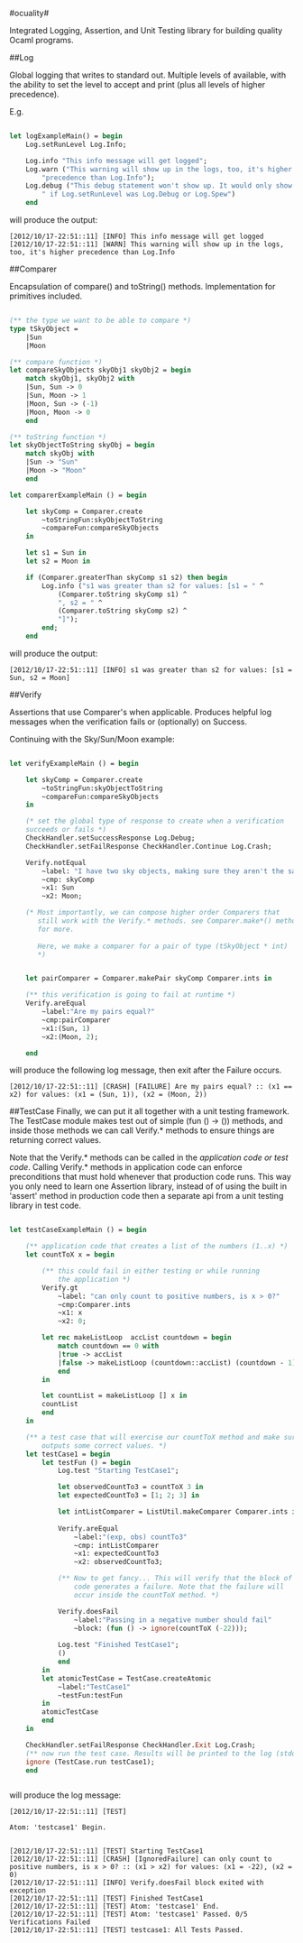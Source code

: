#ocuality#

Integrated Logging, Assertion, and Unit Testing library for building quality Ocaml programs.



##Log 

Global logging that writes to standard out. Multiple levels of
available, with the ability to set the level to accept and print (plus
all levels of higher precedence).

 E.g.

```ocaml

let logExampleMain() = begin
    Log.setRunLevel Log.Info;

    Log.info "This info message will get logged";
    Log.warn ("This warning will show up in the logs, too, it's higher " ^
        "precedence than Log.Info");
    Log.debug ("This debug statement won't show up. It would only show up " ^
        " if Log.setRunLevel was Log.Debug or Log.Spew")
    end

```

will produce the output:

```
[2012/10/17-22:51::11] [INFO] This info message will get logged
[2012/10/17-22:51::11] [WARN] This warning will show up in the logs, too, it's higher precedence than Log.Info
```


##Comparer

Encapsulation of  compare() and toString() methods.
Implementation for primitives included.

```ocaml

(** the type we want to be able to compare *)
type tSkyObject =
    |Sun
    |Moon

(** compare function *)   
let compareSkyObjects skyObj1 skyObj2 = begin
    match skyObj1, skyObj2 with
    |Sun, Sun -> 0
    |Sun, Moon -> 1
    |Moon, Sun -> (-1)
    |Moon, Moon -> 0
    end

(** toString function *)   
let skyObjectToString skyObj = begin
    match skyObj with
    |Sun -> "Sun"
    |Moon -> "Moon"
    end

let comparerExampleMain () = begin

    let skyComp = Comparer.create
        ~toStringFun:skyObjectToString
        ~compareFun:compareSkyObjects
    in

    let s1 = Sun in
    let s2 = Moon in

    if (Comparer.greaterThan skyComp s1 s2) then begin
        Log.info ("s1 was greater than s2 for values: [s1 = " ^
            (Comparer.toString skyComp s1) ^
            ", s2 = " ^
            (Comparer.toString skyComp s2) ^ 
            "]");
        end;
    end


```
will produce the output:
```
[2012/10/17-22:51::11] [INFO] s1 was greater than s2 for values: [s1 = Sun, s2 = Moon]
```

##Verify

Assertions that use Comparer's when applicable. Produces helpful log
messages when the verification fails or (optionally) on Success. 

Continuing with the Sky/Sun/Moon example:

```ocaml

let verifyExampleMain () = begin

    let skyComp = Comparer.create
        ~toStringFun:skyObjectToString
        ~compareFun:compareSkyObjects
    in

    (* set the global type of response to create when a verification
    succeeds or fails *) 
    CheckHandler.setSuccessResponse Log.Debug;
    CheckHandler.setFailResponse CheckHandler.Continue Log.Crash;

    Verify.notEqual
        ~label: "I have two sky objects, making sure they aren't the same"
        ~cmp: skyComp
        ~x1: Sun
        ~x2: Moon;

    (* Most importantly, we can compose higher order Comparers that
       still work with the Verify.* methods. see Comparer.make*() methods
       for more.
       
       Here, we make a comparer for a pair of type (tSkyObject * int)
       *)


    let pairComparer = Comparer.makePair skyComp Comparer.ints in

    (** this verification is going to fail at runtime *)
    Verify.areEqual
        ~label:"Are my pairs equal?"
        ~cmp:pairComparer
        ~x1:(Sun, 1) 
        ~x2:(Moon, 2);

    end


```

will produce the following log message, then exit after the Failure occurs.

```
[2012/10/17-22:51::11] [CRASH] [FAILURE] Are my pairs equal? :: (x1 == x2) for values: (x1 = (Sun, 1)), (x2 = (Moon, 2))
```


##TestCase
Finally, we can put it all together with a unit testing framework. The
TestCase module makes test out of simple (fun () -> ()) methods, and
inside those methods we can call Verify.* methods to ensure things are
returning correct values. 

Note that the Verify.\* methods can be called in the *application code
or test code*. Calling Verify.\* methods in application code can enforce 
preconditions that must hold whenever that production code runs. This way
you only need to learn one Assertion library, instead of of using the
built in 'assert' method in production code then a separate api from
a unit testing library in test code.

```ocaml

let testCaseExampleMain () = begin

    (** application code that creates a list of the numbers (1..x) *)
    let countToX x = begin

        (** this could fail in either testing or while running 
            the application *)
        Verify.gt
            ~label: "can only count to positive numbers, is x > 0?"
            ~cmp:Comparer.ints
            ~x1: x
            ~x2: 0;

        let rec makeListLoop  accList countdown = begin
            match countdown == 0 with
            |true -> accList
            |false -> makeListLoop (countdown::accList) (countdown - 1)
            end
        in    

        let countList = makeListLoop [] x in
        countList
        end
    in    

    (** a test case that will exercise our countToX method and make sure it
        outputs some correct values. *)
    let testCase1 = begin
        let testFun () = begin
            Log.test "Starting TestCase1";

            let observedCountTo3 = countToX 3 in
            let expectedCountTo3 = [1; 2; 3] in

            let intListComparer = ListUtil.makeComparer Comparer.ints in
            
            Verify.areEqual
                ~label:"(exp, obs) countTo3"
                ~cmp: intListComparer
                ~x1: expectedCountTo3
                ~x2: observedCountTo3;

            (** Now to get fancy... This will verify that the block of 
                code generates a failure. Note that the failure will
                occur inside the countToX method. *)

            Verify.doesFail    
                ~label:"Passing in a negative number should fail"
                ~block: (fun () -> ignore(countToX (-22)));
                
            Log.test "Finished TestCase1";
            ()
            end
        in
        let atomicTestCase = TestCase.createAtomic
            ~label:"TestCase1"
            ~testFun:testFun
        in
        atomicTestCase
        end    
    in

    CheckHandler.setFailResponse CheckHandler.Exit Log.Crash;
    (** now run the test case. Results will be printed to the log (stdout). *)
    ignore (TestCase.run testCase1);
    end



```

will produce the log message:

```
[2012/10/17-22:51::11] [TEST] 

Atom: 'testcase1' Begin.


[2012/10/17-22:51::11] [TEST] Starting TestCase1
[2012/10/17-22:51::11] [CRASH] [IgnoredFailure] can only count to positive numbers, is x > 0? :: (x1 > x2) for values: (x1 = -22), (x2 = 0)
[2012/10/17-22:51::11] [INFO] Verify.doesFail block exited with exception
[2012/10/17-22:51::11] [TEST] Finished TestCase1
[2012/10/17-22:51::11] [TEST] Atom: 'testcase1' End.
[2012/10/17-22:51::11] [TEST] Atom: 'testcase1' Passed. 0/5 Verifications Failed
[2012/10/17-22:51::11] [TEST] testcase1: All Tests Passed.

```

